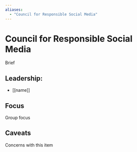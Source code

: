 ```yaml
---
aliases:
  - "Council for Responsible Social Media"
---
```

# Council for Responsible Social Media

Brief

## Leadership:

- [[name]]

## Focus

Group focus

## Caveats 

Concerns with this item